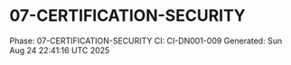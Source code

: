 # 07-CERTIFICATION-SECURITY
Phase: 07-CERTIFICATION-SECURITY
CI: CI-DN001-009
Generated: Sun Aug 24 22:41:16 UTC 2025
